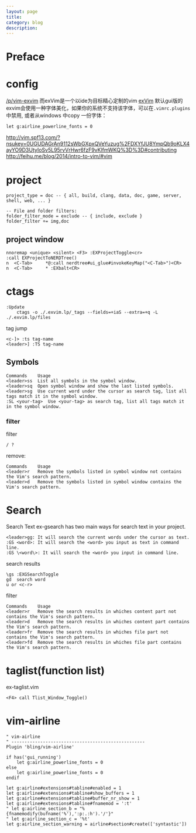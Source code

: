 ```yaml
---
layout: page
title:
category: blog
description:
---
```

# Preface

# config
[/p/vim-exvim](/p/vim-exvim)
而exVim是一个以ide为目标精心定制的vim [exVim](http://exvim.github.io/)
默认gui版的exvim会使用一种字体美化，如果你的系统不支持该字体，可以在`.vimrc.plugins`中禁用, 或者从windows 中copy 一份字体：

	let g:airline_powerline_fonts = 0

http://vim.spf13.com/?nsukey=0UGUDAGrAn9112sWbGXpxQVeYuzug%2FDXYfJU8YmpQb9oKLX4ayYO9D3UtyIoSv5L95rvVrHwr6fzF9vKlfmWKQ%3D%3D#contributing
http://feihu.me/blog/2014/intro-to-vim/#vim

# project

	project_type = doc -- { all, build, clang, data, doc, game, server, shell, web, ... }

	-- File and folder filters:
	folder_filter_mode = exclude -- { include, exclude }
	folder_filter += img,doc

## project window

	nnoremap <unique> <silent> <F3> :EXProjectToggle<cr>
	:call EXProjectToNERDTree()
	n  <C-Tab>     *@:call nerdtree#ui_glue#invokeKeyMap("<C-Tab>")<CR>
	n  <C-Tab>     * :EXbalt<CR>

# ctags

	:Update
		ctags -o ./.exvim.lp/_tags --fields=+iaS --extra=+q -L ./.exvim.lp/files

tag jump

	<c-]> :ts tag-name
	<leader>] :TS tag-name

## Symbols

	Commands	Usage
	<leader>ss	List all symbols in the symbol window.
	<leader>sq	Open symbol window and show the last listed symbols.
	<leader>sg	Use current word under the cursor as search tag, list all tags match it in the symbol window.
	:SL <your-tag>	Use <your-tag> as search tag, list all tags match it in the symbol window.

### filter
filter

	/ ?

remove:

	Commands	Usage
	<leader>r	Remove the symbols listed in symbol window not contains the Vim's search pattern.
	<leader>d	Remove the symbols listed in symbol window contains the Vim's search pattern.

# Search
Search Text
ex-gsearch has two main ways for search text in your project.

	<leader>gg: It will search the current words under the cursor as text.
	:GS <word>: It will search the <word> you input as text in command line.
	:GS \<word\>: It will search the <word> you input in command line.

search results

	\gs :EXGSearchToggle
	gd	search word
	u or <c-r>

filter

	Commands	Usage
	<leader>r	Remove the search results in whiches content part not contains the Vim's search pattern.
	<leader>d	Remove the search results in whiches content part contains the Vim's search pattern.
	<leader>fr	Remove the search results in whiches file part not contains the Vim's search pattern.
	<leader>fd	Remove the search results in whiches file part contains the Vim's search pattern.

# taglist(function list)
ex-taglist.vim

	<F4> call Tlist_Window_Toggle()

# vim-airline

	" vim-airline
	" ---------------------------------------------------
	Plugin 'bling/vim-airline'

	if has('gui_running')
		let g:airline_powerline_fonts = 0
	else
		let g:airline_powerline_fonts = 0
	endif

	let g:airline#extensions#tabline#enabled = 1
	let g:airline#extensions#tabline#show_buffers = 1
	let g:airline#extensions#tabline#buffer_nr_show = 1
	let g:airline#extensions#tabline#fnamemod = ':t'
	" let g:airline_section_b = "%{fnamemodify(bufname('%'),':p:.:h').'/'}"
	" let g:airline_section_c = '%t'
	let g:airline_section_warning = airline#section#create(['syntastic'])
